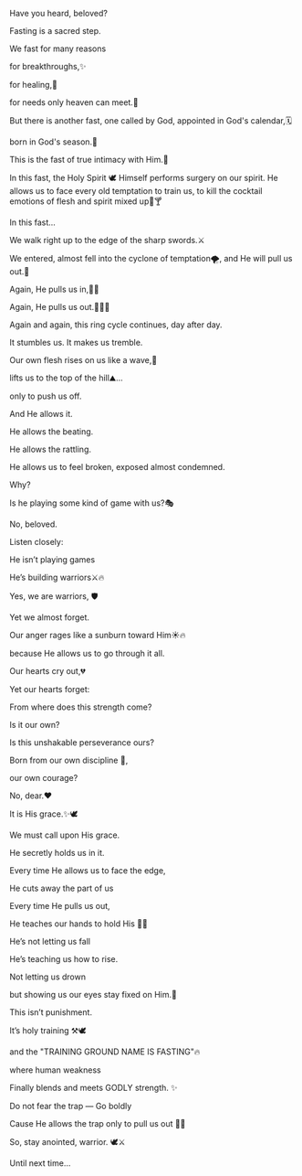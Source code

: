  
Have you heard, beloved?

Fasting is a sacred step.

We fast for many reasons

for breakthroughs,✨

for healing,🌿

for needs only heaven can meet.🌄
 
But there is another fast, one called by God, appointed in God's calendar,🗓️

born in God's season.🌱

This is the fast of true intimacy with Him.💞
 
In this fast, the Holy Spirit 🕊️ Himself performs surgery on our spirit. He allows us to face every old temptation to train us, to kill the cocktail emotions of flesh and spirit mixed up🚫🍸
 
In this fast…

We walk right up to the edge of the sharp swords.⚔️

We entered, almost fell into the cyclone of temptation🌪️, and He will pull us out.🙌

Again, He pulls us in,🙌🙌

Again, He pulls us out.🙌🙌🙌
 
Again and again, this ring cycle continues, day after day.
 
It stumbles us. It makes us tremble.

Our own flesh rises on us like a wave,🌊

lifts us to the top of the hill⛰️…

only to push us off.

And He allows it.

He allows the beating.

He allows the rattling.

He allows us to feel broken, exposed almost condemned.
 
Why?

Is he playing some kind of game with us?🎭
 
No, beloved.

Listen closely:

He isn’t playing games

He’s building warriors⚔️🔥
 
Yes, we are warriors, 🛡️

Yet we almost forget.

Our anger rages like a sunburn toward Him☀️🔥

because He allows us to go through it all.

Our hearts cry out,💔

Yet our hearts forget:
 
From where does this strength come?

Is it our own?

Is this unshakable perseverance ours?

Born from our own discipline 💪,

our own courage?
 
No, dear.❤️
 
It is His grace.✨🕊️

We must call upon His grace.

He secretly holds us in it.
 
Every time He allows us to face the edge,

He cuts away the part of us

Every time He pulls us out,

He teaches our hands to hold His 👑🙌

He’s not letting us fall 

He’s teaching us how to rise.

Not letting us drown 

but showing us our eyes stay fixed on Him.💖

This isn’t punishment.

It’s holy training ⚒️🕊️

and the "TRAINING GROUND NAME IS FASTING"🔥

where human weakness 

Finally blends and meets GODLY strength. ✨
 
Do not fear the trap — Go boldly

Cause He allows the trap only to pull us out 💪✨
 
So, stay anointed, warrior. 🕊️⚔️

Until next time...